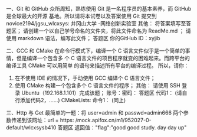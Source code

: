 一、Git 和 GitHub
众所周知，熟练使用 Git 是一名程序员的基本素养，而 GitHub 是全球最大的开源
基地。所以请将本试卷以及答案使用 Git 提交到
novice2194/jgsu_wlcxsys: 井冈山大学 -网络创新实验室
其他：
将答案填写至答题区；
请创建一个以自己学号命名的文件夹，将此文件命名为 ReadMe.md ；
请使用 markdown 语法，编写此文件；
答题区
你的GitHub ID：xyjib

二、GCC 和 CMake
在命令行模式下，编译一个 C 语言文件似乎是一个简单的事情，但是编译一个包含多
个 C 语言文件的项目程序就变的困难起来。而跨平台的编译工具 CMake 可以用简单
的语句来描述所有平台的编译过程。
所以，请你：
1. 在不使用 IDE 的情况下，手动使用 GCC 编译个 C 语言文件；
2. 使用 CMake 构建一个包含多个 C 语言文件的程序；
其他：
请使用 SSH 登录 Ubuntu（192.168.1.101）完成该题；
账号：密码：
答题区
代码1：
(请自行添加代码2，......)
CMakeLists:
命令1：
(同上)

三、Http 与 Get
最简单的一题：将 user=admin 和 passwd=admin666 两个参数传递到该网址：url = https: /mock.apifox.cn/m1/952027-0-default/wlcxsysb410
答题区
返回值："flag":"good good study. day day up"
